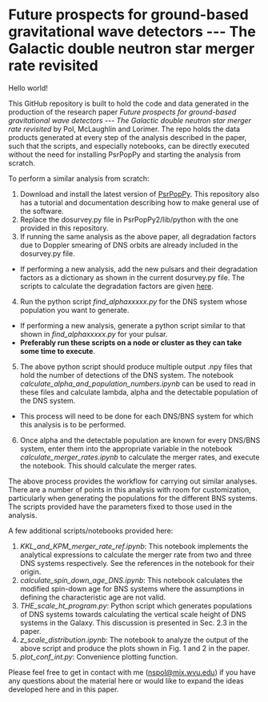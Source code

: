 # Future prospects for ground-based gravitational wave detectors --- The Galactic double neutron star merger rate revisited

Hello world!

This GitHub repository is built to hold the code and data generated in the production of the research paper *Future prospects for ground-based gravitational wave detectors --- The Galactic double neutron star merger rate revisited* by Pol, McLaughlin and Lorimer. The repo holds the data products generated at every step of the analysis described in the paper, such that the scripts, and especially notebooks, can be directly executed without the need for installing PsrPopPy and starting the analysis from scratch.

To perform a similar analysis from scratch:
1. Download and install the latest version of [PsrPopPy](https://github.com/devanshkv/PsrPopPy2). This repository also has a tutorial and documentation describing how to make general use of the software. 
2. Replace the dosurvey.py file in PsrPopPy2/lib/python with the one provided in this repository.
3. If running the same analysis as the above paper, all degradation factors due to Doppler smearing of DNS orbits are already included in the dosurvey.py file.
  - If performing a new analysis, add the new pulsars and their degradation factors as a dictionary as shown in the current dosurvey.py file. The scripts to calculate the degradation factors are given [here](https://github.com/NihanPol/SNR_degradation_factor_for_BNS_systems).
4. Run the python script *find_alphaxxxxx.py* for the DNS system whose population you want to generate.
  - If performing a new analysis, generate a python script similar to that shown in *find_alphaxxxxx.py* for your pulsar.
  - **Preferably run these scripts on a node or cluster as they can take some time to execute**.
5. The above python script should produce multiple output .npy files that hold the number of detections of the DNS system. The notebook *calculate_alpha_and_population_numbers.ipynb* can be used to read in these files and calculate lambda, alpha and the detectable population of the DNS system.
  - This process will need to be done for each DNS/BNS system for which this analysis is to be performed.
6. Once alpha and the detectable population are known for every DNS/BNS system, enter them into the appropriate variable in the notebook *calculate_merger_rates.ipynb* to calculate the merger rates, and execute the notebook. This should calculate the merger rates.

The above process provides the workflow for carrying out similar analyses. There are a number of points in this analysis with room for customization, particularly when generating the populations for the different BNS systems. The scripts provided have the parameters fixed to those used in the analysis.

A few additional scripts/notebooks provided here:
1. *KKL_and_KPM_merger_rate_ref.ipynb*: This notebook implements the analytical expressions to calculate the merger rate from two and three DNS systems respectively. See the references in the notebook for their origin.
2. *calculate_spin_down_age_DNS.ipynb*: This notebook calculates the modified spin-down age for BNS systems where the assumptions in defining the characteristic age are not valid.
3. *THE_scale_ht_program.py*: Python script which generates populations of DNS systems towards calculating the vertical scale height of DNS systems in the Galaxy. This discussion is presented in Sec. 2.3 in the paper.
4. *z_scale_distribution.ipynb*: The notebook to analyze the output of the above script and produce the plots shown in Fig. 1 and 2 in the paper.
5. *plot_conf_int.py*: Convenience plotting function.

Please feel free to get in contact with me (nspol@mix.wvu.edu) if you have any questions about the material here or would like to expand the ideas developed here and in this paper.
